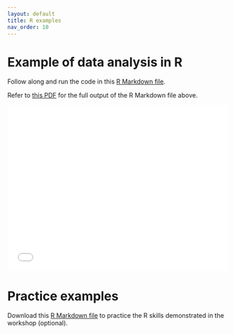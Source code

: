 ```yaml
---
layout: default
title: R examples
nav_order: 10
---
```


# Example of data analysis in R
<p>Follow along and run the code in this <a href= "https://github.com/ubc-library-rc/UBC_Microdata/blob/main/content/r_microdata_outline.Rmd" target="_blank">R Markdown file</a>.</p>
<p>Refer to <a href="https://github.com/ubc-library-rc/UBC_Microdata/blob/main/content/r_microdata_outline.pdf" target="_blank">this PDF</a> for the full output of the R Markdown file above.</p>

<object data="r_microdata_outline.pdf" width="1000" height="1000" type='application/pdf'></object>

<embed src="r_microdata_outline.pdf" width="500" height="375" 
 type="application/pdf">

# Practice examples 
Download this <a href="https://github.com/ubc-library-rc/UBC_Microdata/blob/main/content/r_microdata_practice.Rmd" target="_blank">R Markdown file</a> to practice the R skills demonstrated in the workshop (optional). 
